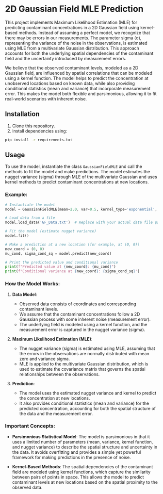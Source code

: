 # 2D Gaussian Field MLE Prediction

This project implements Maximum Likelihood Estimation (MLE) for predicting contaminant concentrations in a 2D Gaussian field using kernel-based methods. Instead of assuming a perfect model, we recognize that there may be errors in our measurements. The parameter sigma (σ), representing the variance of the noise in the observations, is estimated using MLE from a multivariate Gaussian distribution. This approach accounts for both the underlying spatial dependencies of the contaminant field and the uncertainty introduced by measurement errors.

We believe that the observed contaminant levels, modeled as a 2D Gaussian field, are influenced by spatial correlations that can be modeled using a kernel function. The model helps to predict the concentration at unobserved locations based on known data, while also providing conditional statistics (mean and variance) that incorporate measurement error. This makes the model both flexible and parsimonious, allowing it to fit real-world scenarios with inherent noise.

## Installation

1. Clone this repository.
2. Install dependencies using:

```bash
pip install -r requirements.txt
```

## Usage

To use the model, instantiate the class `GaussianFieldMLE` and call the methods to fit the model and make predictions. The model estimates the nugget variance (sigma) through MLE of the multivariate Gaussian and uses kernel methods to predict contaminant concentrations at new locations.

### Example:

```python
# Instantiate the model
model = GaussianFieldMLE(mean=2.0, var=0.5, kernel_type='exponential', kernel_param=3.0)

# Load data from a file
model.load_data('GF_Data.txt')  # Replace with your actual data file path

# Fit the model (estimate nugget variance)
model.fit()

# Make a prediction at a new location (for example, at (0, 0))
new_coord = (0, 0)
mu_cond, sigma_cond_sq = model.predict(new_coord)

# Print the predicted value and conditional variance
print(f"Predicted value at {new_coord}: {mu_cond}")
print(f"Conditional variance at {new_coord}: {sigma_cond_sq}")
```

### How the Model Works:

1. **Data Model**:

   * Observed data consists of coordinates and corresponding contaminant levels.
   * We assume that the contaminant concentrations follow a 2D Gaussian process with some inherent noise (measurement error).
   * The underlying field is modeled using a kernel function, and the measurement error is captured in the nugget variance (sigma).

2. **Maximum Likelihood Estimation (MLE)**:

   * The nugget variance (sigma) is estimated using MLE, assuming that the errors in the observations are normally distributed with mean zero and variance sigma.
   * MLE is applied to the multivariate Gaussian distribution, which is used to estimate the covariance matrix that governs the spatial relationships between the observations.

3. **Prediction**:

   * The model uses the estimated nugget variance and kernel to predict the concentration at new locations.
   * It also provides conditional statistics (mean and variance) for the predicted concentration, accounting for both the spatial structure of the data and the measurement error.

### Important Concepts:

* **Parsimonious Statistical Model**: The model is parsimonious in that it uses a limited number of parameters (mean, variance, kernel function, and nugget variance) to describe the spatial structure and uncertainty in the data. It avoids overfitting and provides a simple yet powerful framework for making predictions in the presence of noise.

* **Kernel-Based Methods**: The spatial dependencies of the contaminant field are modeled using kernel functions, which capture the similarity between pairs of points in space. This allows the model to predict contaminant levels at new locations based on the spatial proximity to the observed data.
